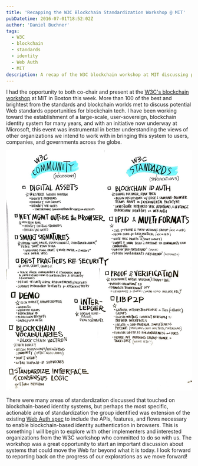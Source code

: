 ```yaml
---
title: 'Recapping the W3C Blockchain Standardization Workshop @ MIT'
pubDatetime: 2016-07-01T18:52:02Z
author: 'Daniel Buchner'
tags:
  - W3C
  - blockchain
  - standards
  - identity
  - Web Auth
  - MIT
description: A recap of the W3C blockchain workshop at MIT discussing potential Web standards for blockchain technology, particularly focusing on blockchain-based identity authentication.
---
```


I had the opportunity to both co-chair and present at the [W3C's blockchain workshop](https://www.w3.org/2016/04/blockchain-workshop/) at MIT in Boston this week. More than 100 of the best and brightest from the standards and blockchain worlds met to discuss potential Web standards opportunities for blockchain tech. I have been working toward the establishment of a large-scale, user-sovereign, blockchain identity system for many years, and with an initiative now underway at Microsoft, this event was instrumental in better understanding the views of other organizations we intend to work with in bringing this system to users, companies, and governments across the globe.

[![CmOUQitWMAA0YZR](../../assets/images/CmOUQitWMAA0YZR.jpg)](../../assets/images/CmOUQitWMAA0YZR.jpg)

There were many areas of standardization discussed that touched on blockchain-based identity systems, but perhaps the most specific, actionable area of standardization the group identified was extension of the existing [Web Auth spec](https://www.w3.org/TR/2016/WD-webauthn-20160531/) to include the APIs, features, and flows necessary to enable blockchain-based identity authentication in browsers. This is something I will begin to explore with other implementers and interested organizations from the W3C workshop who committed to do so with us. The workshop was a great opportunity to start an important discussion about systems that could move the Web far beyond what it is today. I look forward to reporting back on the progress of our explorations as we move forward!